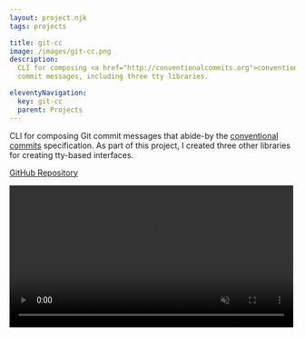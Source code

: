 ```yaml
---
layout: project.njk
tags: projects

title: git-cc
image: /images/git-cc.png
description:
  CLI for composing <a href="http://conventionalcommits.org">conventional</a>
  commit messages, including three tty libraries.

eleventyNavigation:
  key: git-cc
  parent: Projects
---
```


CLI for composing Git commit messages that abide-by the
<a href="http://conventionalcommits.org">conventional commits</a> specification.
As part of this project, I created three other libraries for creating tty-based
interfaces.

[GitHub Repository](https://github.com/danielway/git-cc)

<video autoplay loop muted playsinline width="500px">
    <source src="https://user-images.githubusercontent.com/1724257/200127461-176898e8-1216-4c94-bc72-630a2fdb995e.mov" type="video/mp4">
</video>
